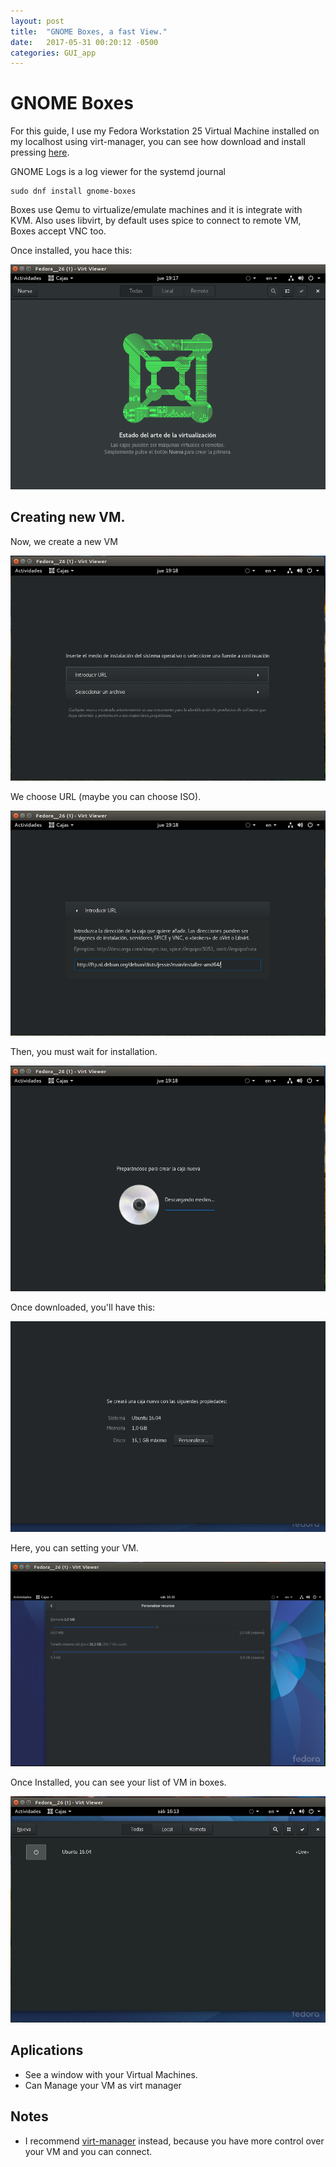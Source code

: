 ```yaml
---
layout: post
title:  "GNOME Boxes, a fast View."
date:   2017-05-31 00:20:12 -0500
categories: GUI_app
---
```

# GNOME Boxes

For this guide, I use my Fedora Workstation 25 Virtual Machine installed on my localhost using virt-manager, you can see how download and install pressing [here][vm-url].

GNOME Logs is a log viewer for the systemd journal

    sudo dnf install gnome-boxes

Boxes use Qemu to virtualize/emulate machines and it is integrate with KVM. Also uses libvirt, by default uses spice to connect to remote VM, Boxes accept VNC too.

Once installed, you hace this:

![boxes-init][boxes_init]

## Creating new VM.

Now, we create a new VM

![boxes-new][boxes_new]
  
We choose URL (maybe you can choose ISO).

![boxes-new-url][boxes_new_url]

Then, you must wait for installation.

![boxes-install][boxes_install]

Once downloaded, you'll have this:

![boxes-vm][boxes_VM]

Here, you can setting your VM.

![boxes-features][boxes_features]


Once Installed, you can see your list of VM in boxes.

![boxes-list][boxes_list]

## Aplications

* See a window with your Virtual Machines.
* Can Manage your VM as virt manager

## Notes

* I recommend [virt-manager][virt_manager] instead, because you have more control over your VM and you can connect.


[vm-url]:          /virtual-machines/Using-Virt-Manager-Tool
[boxes_init]:      /assets/GUIApp/Boxes/boxes_init.png
[boxes_new]:       /assets/GUIApp/Boxes/boxes_new.png
[boxes_new_url]:   /assets/GUIApp/Boxes/boxes_url_new.png
[boxes_install]:   /assets/GUIApp/Boxes/boxes_installing.png
[boxes_VM]:        /assets/GUIApp/Boxes/boxes_vm.png
[boxes_features]:  /assets/GUIApp/Boxes/boxes_features.png
[boxes_list]:      /assets/GUIApp/Boxes/boxes_list_VM.png
[virt_manager]:    /virtual-machines/Using-Virt-Manager-Tool
